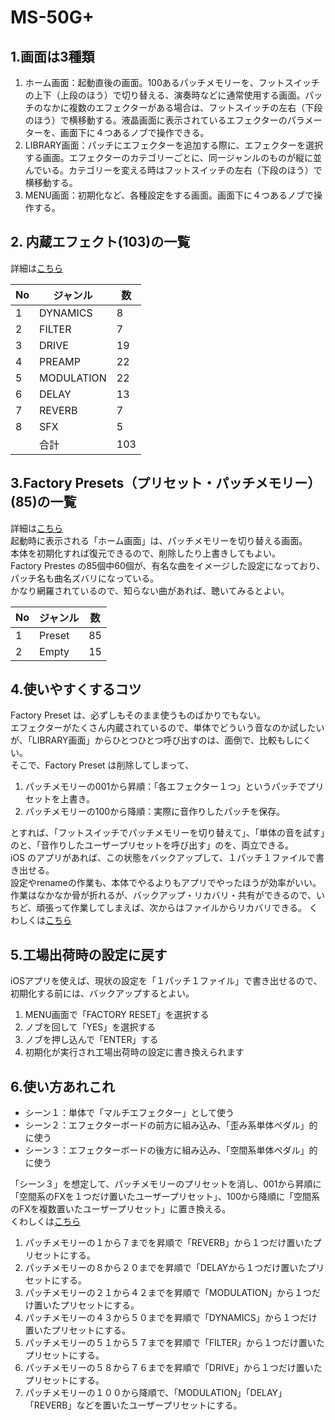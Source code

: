 # MS-50G+
  
## 1.画面は3種類
1. ホーム画面：起動直後の画面。100あるパッチメモリーを、フットスイッチの上下（上段のほう）で切り替える、演奏時などに通常使用する画面。パッチのなかに複数のエフェクターがある場合は、フットスイッチの左右（下段のほう）で横移動する。液晶画面に表示されているエフェクターのパラメーターを、画面下に４つあるノブで操作できる。  
2. LIBRARY画面：パッチにエフェクターを追加する際に、エフェクターを選択する画面。エフェクターのカテゴリーごとに、同一ジャンルのものが縦に並んでいる。カテゴリーを変える時はフットスイッチの左右（下段のほう）で横移動する。  
3. MENU画面：初期化など、各種設定をする画面。画面下に４つあるノブで操作する。  
  
## 2. 内蔵エフェクト(103)の一覧
詳細は[こちら](./FXlist.md)
  
|No|ジャンル|数|
|--|--|--|
|1|DYNAMICS|8|
|2|FILTER|7|
|3|DRIVE|19|
|4|PREAMP|22|
|5|MODULATION|22|
|6|DELAY|13|
|7|REVERB|7|
|8|SFX|5|
||合計|103|
  
## 3.Factory Presets（プリセット・パッチメモリー）(85)の一覧
詳細は[こちら](./FactoryPreset.md)  
起動時に表示される「ホーム画面」は、パッチメモリーを切り替える画面。  
本体を初期化すれば復元できるので、削除したり上書きしてもよい。  
Factory Prestes の85個中60個が、有名な曲をイメージした設定になっており、パッチ名も曲名ズバリになっている。  
かなり網羅されているので、知らない曲があれば、聴いてみるとよい。  
  
|No|ジャンル|数|
|--|--|--|
|1|Preset|85|
|2|Empty|15|
  
## 4.使いやすくするコツ
Factory Preset は、必ずしもそのまま使うものばかりでもない。  
エフェクターがたくさん内蔵されているので、単体でどういう音なのか試したいが、「LIBRARY画面」からひとつひとつ呼び出すのは、面倒で、比較もしにくい。  
そこで、Factory Preset は削除してしまって、  
1. パッチメモリーの001から昇順：「各エフェクター１つ」というパッチでプリセットを上書き。
2. パッチメモリーの100から降順：実際に音作りしたパッチを保存。
  
とすれば、「フットスイッチでパッチメモリーを切り替えて」、「単体の音を試す」のと、「音作りしたユーザープリセットを呼び出す」のを、両立できる。  
iOS のアプリがあれば、この状態をバックアップして、１パッチ１ファイルで書き出せる。  
設定やrenameの作業も、本体でやるよりもアプリでやったほうが効率がいい。  
作業はなかなか骨が折れるが、バックアップ・リカバリ・共有ができるので、いちど、頑張って作業してしまえば、次からはファイルからリカバリできる。
くわしくは[こちら](./UserPreset.md)
  
## 5.工場出荷時の設定に戻す
iOSアプリを使えば、現状の設定を「１パッチ１ファイル」で書き出せるので、初期化する前には、バックアップするとよい。  
  
1. MENU画面で「FACTORY RESET」を選択する
2. ノブを回して「YES」を選択する
3. ノブを押し込んで「ENTER」する
4. 初期化が実行され工場出荷時の設定に書き換えられます
  
## 6.使い方あれこれ
- シーン１：単体で「マルチエフェクター」として使う
- シーン２：エフェクターボードの前方に組み込み、「歪み系単体ペダル」的に使う
- シーン３：エフェクターボードの後方に組み込み、「空間系単体ペダル」的に使う
  
「シーン３」を想定して、パッチメモリーのプリセットを消し、001から昇順に「空間系のFXを１つだけ置いたユーザープリセット」、100から降順に「空間系のFXを複数置いたユーザープリセット」に置き換える。  
くわしくは[こちら](./UserPreset.md)
  
1. パッチメモリーの１から７までを昇順で「REVERB」から１つだけ置いたプリセットにする。
2. パッチメモリーの８から２０までを昇順で「DELAYから１つだけ置いたプリセットにする。
3. パッチメモリーの２１から４２までを昇順で「MODULATION」から１つだけ置いたプリセットにする。
4. パッチメモリーの４３から５０までを昇順で「DYNAMICS」から１つだけ置いたプリセットにする。
5. パッチメモリーの５１から５７までを昇順で「FILTER」から１つだけ置いたプリセットにする。
6. パッチメモリーの５８から７６までを昇順で「DRIVE」から１つだけ置いたプリセットにする。
7. パッチメモリーの１００から降順で、「MODULATION」「DELAY」「REVERB」などを置いたユーザープリセットにする。